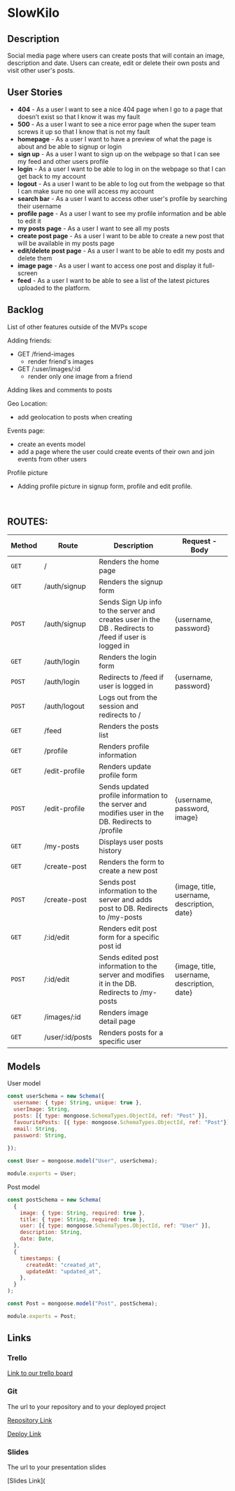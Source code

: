 # SlowKilo



## Description

Social media page where users can create posts that will contain an image, description and date. Users can create, edit or delete their own posts and visit other user's posts.

## User Stories

- **404** - As a user I want to see a nice 404 page when I go to a page that doesn’t exist so that I know it was my fault
- **500** - As a user I want to see a nice error page when the super team screws it up so that I know that is not my fault
- **homepage** - As a user I want to have a preview of what the page is about and be able to signup or login
- **sign up** - As a user I want to sign up on the webpage so that I can see my feed and other users profile
- **login** - As a user I want to be able to log in on the webpage so that I can get back to my account
- **logout** - As a user I want to be able to log out from the webpage so that I can make sure no one will access my account
- **search bar** - As a user I want to access other user's profile by searching their username
- **profile page** -  As a user I want to see my profile information and be able to edit it
- **my posts page** - As a user I want to see all my posts
- **create post page** - As a user I want to be able to create a new post that will be available in my posts page
- **edit/delete post page** - As a user I want to be able to edit my posts and delete them
- **image page** - As a user I want to access one post and display it full-screen
- **feed** - As a user I want to be able to see a list of the latest pictures uploaded to the platform.



## Backlog

List of other features outside of the MVPs scope

Adding friends:

- GET /friend-images
  - render friend's images
- GET /:user/images/:id
  - render only one image from a friend

Adding likes and comments to posts

Geo Location:

- add geolocation to posts when creating

Events page:

- create an events model
- add a page where the user could create events of their own and join events from other users

Profile picture

- Adding profile picture in signup form, profile and edit profile.

​	

## ROUTES:



| **Method** | **Route**       | **Description**                                              | **Request - Body**                          |
| ---------- | --------------- | ------------------------------------------------------------ | ------------------------------------------- |
| ``GET``    | /               | Renders the home page                                        |                                             |
| ``GET``    | /auth/signup    | Renders the signup form                                      |                                             |
| ``POST``   | /auth/signup    | Sends Sign Up info to the server and creates user in the DB . Redirects to /feed if user is logged in | {username,  password}                       |
| ``GET``    | /auth/login     | Renders the login form                                       |                                             |
| ``POST``   | /auth/login     | Redirects to /feed if user is logged in                      | {username, password}                        |
| ``POST``   | /auth/logout    | Logs out from the session and redirects to /                 |                                             |
| ``GET``    | /feed           | Renders the posts list                                       |                                             |
| ``GET``    | /profile        | Renders profile information                                  |                                             |
| ``GET``    | /edit-profile   | Renders update profile form                                  |                                             |
| ``POST``   | /edit-profile   | Sends updated profile information to the server and modifies user in the DB. Redirects to /profile | {username, password, image}                 |
| ``GET``    | /my-posts       | Displays user posts history                                  |                                             |
| ``GET``    | /create-post    | Renders the form to create a new post                        |                                             |
| ``POST``   | /create-post    | Sends post information to the server and adds post to DB. Redirects to /my-posts | {image, title, username, description, date} |
| ``GET``    | /:id/edit       | Renders edit post form for a specific post id                |                                             |
| ``POST``   | /:id/edit       | Sends edited post information to the server and modifies it in the DB. Redirects to /my-posts | {image, title, username, description, date} |
| ``GET``    | /images/:id     | Renders image detail page                                    |                                             |
| ``GET``    | /user/:id/posts | Renders posts for a specific user                            |                                             |



## Models



User model

```javascript
const userSchema = new Schema({
  username: { type: String, unique: true },
  userImage: String,
  posts: [{ type: mongoose.SchemaTypes.ObjectId, ref: "Post" }],
  favouritePosts: [{ type: mongoose.SchemaTypes.ObjectId, ref: "Post"}],
  email: String,
  password: String,
  
});

const User = mongoose.model("User", userSchema);

module.exports = User;
```

Post model

```javascript
const postSchema = new Schema(
  {
    image: { type: String, required: true },
    title: { type: String, required: true },
    user: [{ type: mongoose.SchemaTypes.ObjectId, ref: "User" }],
    description: String,
    date: Date,
  },
  {
    timestamps: {
      createdAt: "created_at",
      updatedAt: "updated_at",
    },
  }
);

const Post = mongoose.model("Post", postSchema);

module.exports = Post;
```











## Links

### Trello

[Link to our trello board](https://trello.com/b/olbvJpqc/module2-project)

### Git

The url to your repository and to your deployed project

[Repository Link](http://github.com/)

[Deploy Link](http://heroku.com/)

### Slides

The url to your presentation slides

[Slides Link](